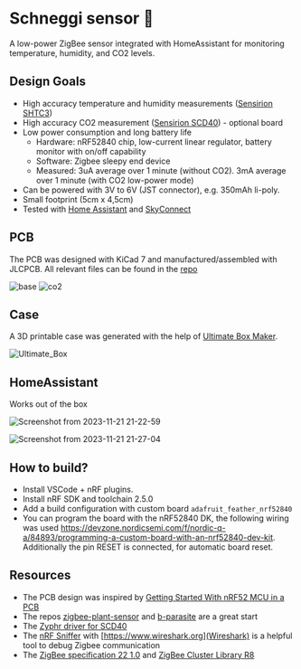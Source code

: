 # Schneggi sensor 🐌
A low-power ZigBee sensor integrated with HomeAssistant for monitoring temperature, humidity, and CO2 levels.

## Design Goals
- High accuracy temperature and humidity measurements ([Sensirion SHTC3](https://www.sensirion.com/products/catalog/SHTC3/))
- High accuracy CO2 measurement ([Sensirion SCD40](https://sensirion.com/products/catalog/SCD40)) - optional board
- Low power consumption and long battery life
  - Hardware: nRF52840 chip, low-current linear regulator, battery monitor with on/off capability 
  - Software: Zigbee sleepy end device
  - Measured: 3uA average over 1 minute (without CO2). 3mA average over 1 minute (with CO2 low-power mode)
- Can be powered with 3V to 6V (JST connector), e.g. 350mAh li-poly.
- Small footprint (5cm x 4,5cm)
- Tested with [Home Assistant](https://www.home-assistant.io/) and [SkyConnect](https://www.home-assistant.io/skyconnect/)

## PCB
The PCB was designed with KiCad 7 and manufactured/assembled with JLCPCB. All relevant files can be found in the [repo](hardware)

![base](https://github.com/user-attachments/assets/ae48fca6-d7ca-4260-b0ca-0d7fdca1a1e8)
![co2](https://github.com/user-attachments/assets/a420414e-1857-45f5-8971-0bba9cf12d0e)

## Case
A 3D printable case was generated with the help of [Ultimate Box Maker](https://github.com/jbebel/Ultimate-Box-Maker).

![Ultimate_Box](https://github.com/Rogger/schneggi-sensor/assets/371835/782dbbfe-b442-4105-b787-0a193e914e4e)

## HomeAssistant
Works out of the box

![Screenshot from 2023-11-21 21-22-59](https://github.com/Rogger/schneggi-sensor/assets/371835/cefebd48-2896-4cb5-bfa6-d6ba029c3226)

![Screenshot from 2023-11-21 21-27-04](https://github.com/Rogger/schneggi-sensor/assets/371835/61f52585-6c13-4973-a659-87bb132f250d)

## How to build?
- Install VSCode + nRF plugins.
- Install nRF SDK and toolchain 2.5.0
- Add a build configuration with custom board `adafruit_feather_nrf52840`
- You can program the board with the nRF52840 DK, the following wiring was used https://devzone.nordicsemi.com/f/nordic-q-a/84893/programming-a-custom-board-with-an-nrf52840-dev-kit. Additionally the pin RESET is connected, for automatic board reset.

## Resources
- The PCB design was inspired by [Getting Started With nRF52 MCU in a PCB](https://resources.altium.com/p/getting-started-nrf52-mcu-pcb#getting-started-schematics)
- The repos [zigbee-plant-sensor](https://github.com/stanvn/zigbee-plant-sensor) and [b-parasite](https://github.com/rbaron/b-parasite) are a great start
- The [Zyphr driver for SCD40](https://github.com/nobodyguy/sensirion_zephyr_drivers) 
- The [nRF Sniffer](https://developer.nordicsemi.com/nRF_Connect_SDK/doc/latest/nrf/protocols/zigbee/tools.html) with [https://www.wireshark.org](Wireshark) is a helpful tool to debug Zigbee communication
- The [ZigBee specification 22 1.0](https://csa-iot.org/wp-content/uploads/2022/01/docs-05-3474-22-0csg-zigbee-specification-1.pdf) and [ZigBee Cluster Library R8](https://zigbeealliance.org/wp-content/uploads/2021/10/07-5123-08-Zigbee-Cluster-Library.pdf)
